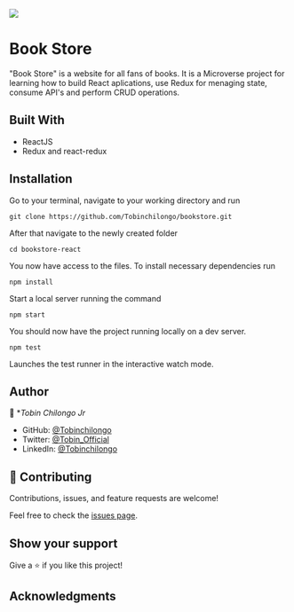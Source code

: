 ![](https://img.shields.io/badge/Microverse-blueviolet)

# Book Store

"Book Store" is a website for all fans of books. It is a Microverse project for learning how to build React aplications, use Redux for menaging state, consume API's and perform CRUD operations.

## Built With

- ReactJS
- Redux and react-redux

## Installation

Go to your terminal, navigate to your working directory and run

`git clone https://github.com/Tobinchilongo/bookstore.git`

After that navigate to the newly created folder

`cd bookstore-react`

You now have access to the files.
To install necessary dependencies run

`npm install`

Start a local server running the command

`npm start`

You should now have the project running locally on a dev server.

`npm test`

Launches the test runner in the interactive watch mode.

## Author

👤 **Tobin Chilongo Jr*


- GitHub: [@Tobinchilongo](https://github.com/Tobinchilongo)
- Twitter: [@Tobin_Official](https://twitter.com/Tobin_Official)
- LinkedIn: [@Tobinchilongo](https://www.linkedin.com/in/tobin-chilongo-a6736415a/)


## 🤝 Contributing

Contributions, issues, and feature requests are welcome!

Feel free to check the [issues page](../../issues/).

## Show your support

Give a ⭐️ if you like this project!

## Acknowledgments
